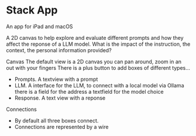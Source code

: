 # Stack App

An app for iPad and macOS

A 2D canvas to help explore and evaluate different prompts and how they affect the reponse of a LLM model.
What is the impact of the instruction, the context, the personal information provided?

Canvas
The default view is a 2D canvas you can pan around, zoom in an out with your fingers
There is a plus button to add boxes of different types… 

* Prompts. A textview with a prompt
* LLM. A interface for the LLM, to connect with a local model via Ollama there is a field for the address a textfield for the model choice
* Response. A text view with a reponse

Connections

* By default all three boxes connect.
* Connections are represented by a wire

  
